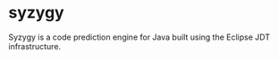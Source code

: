 syzygy
======
Syzygy is a code prediction engine for Java built using the Eclipse JDT infrastructure.
